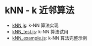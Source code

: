 # kNN - k 近邻算法

* [kNN.js](kNN.js): k-NN 算法实现
* [kNN_test.js](kNN_test.js): k-NN 算法试用
* [kNN_example.js](kNN_example.js): k-NN 算法完整示例